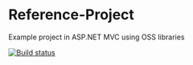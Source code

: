 # Reference-Project
Example project in ASP.NET MVC using OSS libraries

[![Build status](https://ci.appveyor.com/api/projects/status/iqd08ox4pel7k2n7/branch/master?svg=true)](https://ci.appveyor.com/project/scichelli/reference-project/branch/master)
